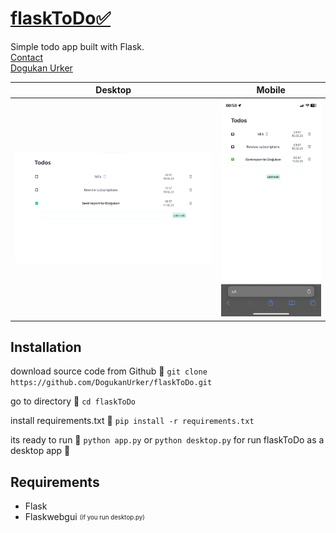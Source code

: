 # [flaskToDo✅](https://dogukanurker.com/flasktodo)

Simple todo app built with Flask.
<br/>
[Contact](mailto:dogukanurker@icloud.com)<br/>
[Dogukan Urker](https://dogukanurker.com)

|              Desktop               |              Mobile               |
| :--------------------------------: | :-------------------------------: |
| ![appDesktop](/images/desktop.png) | ![appMobile](/images/mobile.jpeg) |

## Installation

download source code from Github 💾
`git clone https://github.com/DogukanUrker/flaskToDo.git`

go to directory 📁
`cd flaskToDo`

install requirements.txt 🔽
`pip install -r requirements.txt`

its ready to run 🎉
`python app.py`
or
`python desktop.py`
for run flaskToDo as a desktop app 💯

## Requirements

- Flask
- Flaskwebgui <sub><sup>(if you run desktop.py)</sup></sub>
